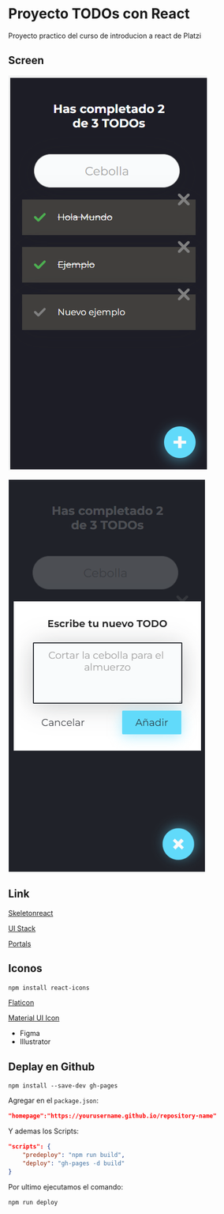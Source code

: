 # Proyecto TODOs con React

Proyecto practico del curso de introducion a react de Platzi

## Screen

![Este es un screen de la app](https://github.com/TomasOtano25/curso-intro-react/blob/main/screen/screen-1.png)

![Esta es otro imagen de la app](https://github.com/TomasOtano25/curso-intro-react/blob/main/screen/screen-2.png)

## Link

[Skeletonreact](https://skeletonreact.com/)

[UI Stack](https://platzi.com/blog/ui-stack/)

[Portals](https://reactjs.org/docs/portals.html#gatsby-focus-wrapper)

## Iconos

`npm install react-icons`

[Flaticon](https://www.flaticon.com/)

[Material UI Icon](https://material.io/design/iconography/system-icons.html#design-principles)

- Figma
- Illustrator

## Deplay en Github

```
npm install --save-dev gh-pages
```

Agregar en el `package.json`:

```json
"homepage":"https://yourusername.github.io/repository-name"
```

Y ademas los Scripts:

```json
"scripts": {
    "predeploy": "npm run build",
    "deploy": "gh-pages -d build"
}
```

Por ultimo ejecutamos el comando:

```
npm run deploy
```
